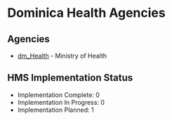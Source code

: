 # Dominica Health Agencies

## Agencies

- [dm_Health](dm_Health/index.md) - Ministry of Health

## HMS Implementation Status

- Implementation Complete: 0
- Implementation In Progress: 0
- Implementation Planned: 1
